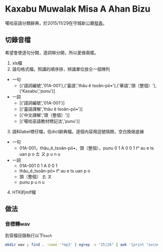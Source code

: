 # Kaxabu Muwalak Misa A Ahan Bizu
噶哈巫語分類辭典，於2015/11/29在守城新公廳[發表](https://www.facebook.com/events/1662129040716123/)。


## 切錄音檔
希望會使逐句分開，逐詞嘛分開，所以愛做兩擺。

1. xls檔
2. 語句格式檔。照講的順序排，辨識單位放仝一個陣列
  * 一句
    * [('語詞編號','01A-001'),('臺語','thâu ê tsoân-pō•'),('華語','頭（整個）'),('Kaxabu','punu')]
  * 一詞
	* [('語詞編號','01A-001')]
	* [('臺語譯解','thâu ê tsoân-pō•')]
	* [('中文譯解','頭（整個）')]
	* [('噶哈巫語教材標記法','punu')]
3. 語料label標仔檔，佮dict辭典檔。逐個內容用逗號隔開，空白換做底線
  * 一句
    * 01A-001，thâu_ê_tsoân-pō•，頭（整個），punu 0 1 A 0 0 1 tʰ au e ts uan p o ㄊ ㄡ p u n u
  * 一詞
	* 01A-001 0 1 A 0 0 1
	* thâu_ê_tsoân-pō• tʰ au e ts uan p o
	* 頭（整個） ㄊ ㄡ
	* punu p u n u
4. HTK的mlf檔

## 做法
### 音標轉wav
到音檔目錄執行以下`bash`
```bash
mkdir wav ; find . -name '*mp3' | egrep -v "25|26" | awk '{print "avconv -i "$0" "$0}'| sed 's/3 \./3 wav/g' | sed 's/\.[^ 1-9]*mp3$/.wav/g' | bash
```
